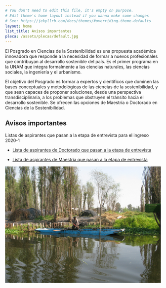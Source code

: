 ```yaml
---
# You don't need to edit this file, it's empty on purpose.
# Edit theme's home layout instead if you wanna make some changes
# See: https://jekyllrb.com/docs/themes/#overriding-theme-defaults
layout: home
list_title: Avisos importantes
pleca: /assets/plecas/default.jpg
---
```


El Posgrado en Ciencias de la Sostenibilidad es una propuesta
académica innovadora que responde a la necesidad de formar a nuevos
profesionales que contribuyan al desarrollo sostenible del país. Es el
primer programa en la UNAM que integra formalmente a las ciencias
naturales, las ciencias sociales, la ingeniería y el urbanismo.
 

El objetivo del Posgrado es formar a expertos y científicos que
dominen las bases conceptuales y metodológicas de las ciencias de la
sostenibilidad, y que sean capaces de proponer soluciones, desde una
perspectiva transdisciplinaria, a los problemas que obstruyen el
tránsito hacia el desarrollo sostenible. Se ofrecen las opciones de
Maestría o Doctorado en Ciencias de la Sostenibilidad.


## Avisos importantes

Listas de aspirantes que pasan a la etapa de entrevista para el ingreso 2020-1

- [Lista de aspirantes de Doctorado que pasan a la etapa de entrevista](/assets/docs/Lista_aspirantes_D_entrevista_2020_1.pdf)

- [Lista de aspirantes de Maestría que pasan a la etapa de entrevista](/assets/docs/Lista_aspirantes_M_entrevista_2020_1.pdf)

![sistema de siembra en Xochimilco](/assets/xochi_sistema_sembrado.jpg)

